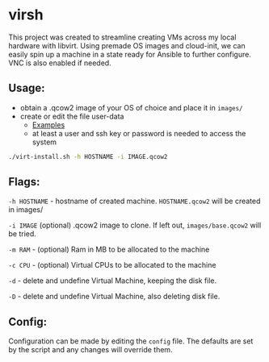 # virsh
This project was created to streamline creating VMs across my local hardware with libvirt. Using premade OS images and cloud-init, we can easily spin up a machine in a state ready for Ansible to further configure. VNC is also enabled if needed.

## Usage:

 - obtain a .qcow2 image of your OS of choice and place it in `images/`
 - create or edit the file user-data
   - [Examples](https://cloudinit.readthedocs.io/en/latest/topics/examples.html)
   - at least a user and ssh key or password is needed to access the system

```bash
./virt-install.sh -h HOSTNAME -i IMAGE.qcow2
```

## Flags:
`-h HOSTNAME` - hostname of created machine. `HOSTNAME.qcow2` will be created in images/

`-i IMAGE` (optional) .qcow2 image to clone. If left out, `images/base.qcow2` will be tried.

`-m RAM` - (optional) Ram in MB to be allocated to the machine

`-c CPU` - (optional) Virtual CPUs to be allocated to the machine

`-d` - delete and undefine Virtual Machine, keeping the disk file.

`-D` - delete and undefine Virtual Machine, also deleting disk file.

## Config:
Configuration can be made by editing the `config` file. The defaults are set by the script and any changes will override them.
